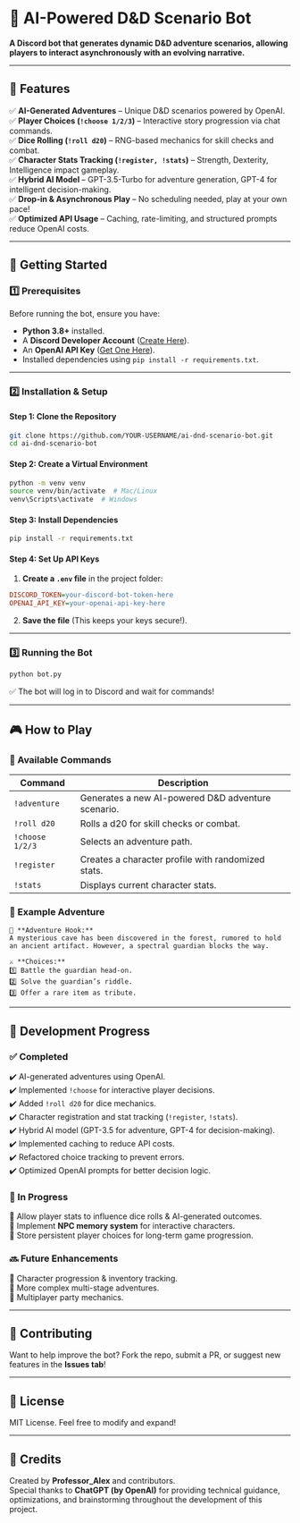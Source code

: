 # 🎲 AI-Powered D&D Scenario Bot

**A Discord bot that generates dynamic D&D adventure scenarios, allowing players to interact asynchronously with an evolving narrative.**  

---

## 📌 Features
✅ **AI-Generated Adventures** – Unique D&D scenarios powered by OpenAI.  
✅ **Player Choices (`!choose 1/2/3`)** – Interactive story progression via chat commands.  
✅ **Dice Rolling (`!roll d20`)** – RNG-based mechanics for skill checks and combat.  
✅ **Character Stats Tracking (`!register, !stats`)** – Strength, Dexterity, Intelligence impact gameplay.  
✅ **Hybrid AI Model** – GPT-3.5-Turbo for adventure generation, GPT-4 for intelligent decision-making.  
✅ **Drop-in & Asynchronous Play** – No scheduling needed, play at your own pace!  
✅ **Optimized API Usage** – Caching, rate-limiting, and structured prompts reduce OpenAI costs.  

---

## 🚀 Getting Started

### 1️⃣ Prerequisites
Before running the bot, ensure you have:
- **Python 3.8+** installed.
- A **Discord Developer Account** ([Create Here](https://discord.com/developers/applications)).
- An **OpenAI API Key** ([Get One Here](https://platform.openai.com/signup/)).
- Installed dependencies using `pip install -r requirements.txt`.

---

### 2️⃣ Installation & Setup

#### **Step 1: Clone the Repository**
```bash
git clone https://github.com/YOUR-USERNAME/ai-dnd-scenario-bot.git
cd ai-dnd-scenario-bot
```

#### **Step 2: Create a Virtual Environment**
```bash
python -m venv venv
source venv/bin/activate  # Mac/Linux
venv\Scripts\activate  # Windows
```

#### **Step 3: Install Dependencies**
```bash
pip install -r requirements.txt
```

#### **Step 4: Set Up API Keys**
1. **Create a `.env` file** in the project folder:
```ini
DISCORD_TOKEN=your-discord-bot-token-here
OPENAI_API_KEY=your-openai-api-key-here
```
2. **Save the file** (This keeps your keys secure!).

---

### 3️⃣ Running the Bot
```bash
python bot.py
```
✅ The bot will log in to Discord and wait for commands!

---

## 🎮 How to Play

### 🔹 Available Commands
| Command | Description |
|---------|-------------|
| `!adventure` | Generates a new AI-powered D&D adventure scenario. |
| `!roll d20` | Rolls a d20 for skill checks or combat. |
| `!choose 1/2/3` | Selects an adventure path. |
| `!register` | Creates a character profile with randomized stats. |
| `!stats` | Displays current character stats. |

### 📖 Example Adventure
```
📝 **Adventure Hook:**
A mysterious cave has been discovered in the forest, rumored to hold an ancient artifact. However, a spectral guardian blocks the way.

⚔️ **Choices:**
1️⃣ Battle the guardian head-on.
2️⃣ Solve the guardian’s riddle.
3️⃣ Offer a rare item as tribute.
```

---

## 🔧 Development Progress

### ✅ Completed
✔️ AI-generated adventures using OpenAI.  
✔️ Implemented `!choose` for interactive player decisions.  
✔️ Added `!roll d20` for dice mechanics.  
✔️ Character registration and stat tracking (`!register`, `!stats`).  
✔️ Hybrid AI model (GPT-3.5 for adventure, GPT-4 for decision-making).  
✔️ Implemented caching to reduce API costs.  
✔️ Refactored choice tracking to prevent errors.  
✔️ Optimized OpenAI prompts for better decision logic.  

### 🚀 In Progress
🔲 Allow player stats to influence dice rolls & AI-generated outcomes.  
🔲 Implement **NPC memory system** for interactive characters.  
🔲 Store persistent player choices for long-term game progression.  

### 🔜 Future Enhancements
📌 Character progression & inventory tracking.  
📌 More complex multi-stage adventures.  
📌 Multiplayer party mechanics.  

---

## 📜 Contributing
Want to help improve the bot? Fork the repo, submit a PR, or suggest new features in the **Issues tab**!

---

## 📜 License
MIT License. Feel free to modify and expand!

---

## 🌟 Credits
Created by **Professor_Alex** and contributors.  
Special thanks to **ChatGPT (by OpenAI)** for providing technical guidance, optimizations, and brainstorming throughout the development of this project.  
